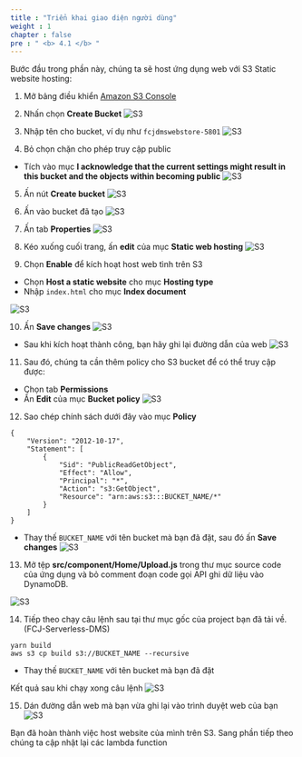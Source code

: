 ```yaml
---
title : "Triển khai giao diện người dùng"
weight : 1
chapter : false
pre : " <b> 4.1 </b> "
---
```


Bước đầu trong phần này, chúng ta sẽ host ứng dụng web với S3 Static website hosting:

1. Mở bảng điều khiển [Amazon S3 Console](https://console.aws.amazon.com/s3)
2. Nhấn chọn **Create Bucket**
![S3](/API-Gateway-Security-and-Rate-Limiting/images/4.frontendintergrationwithapigateway/001-frontendintergrationwithapigateway.png)

3. Nhập tên cho bucket, ví dụ như `fcjdmswebstore-5801`
![S3](/API-Gateway-Security-and-Rate-Limiting/images/4.frontendintergrationwithapigateway/002-frontendintergrationwithapigateway.png)

4. Bỏ chọn chặn cho phép truy cập public
 + Tích vào mục **I acknowledge that the current settings might result in this bucket and the objects within becoming public**
 ![S3](/API-Gateway-Security-and-Rate-Limiting/images/4.frontendintergrationwithapigateway/003-frontendintergrationwithapigateway.png)

5. Ấn nút **Create bucket** 
![S3](/API-Gateway-Security-and-Rate-Limiting/images/4.frontendintergrationwithapigateway/004-frontendintergrationwithapigateway.png)

6. Ấn vào bucket đã tạo
![S3](/API-Gateway-Security-and-Rate-Limiting/images/4.frontendintergrationwithapigateway/005-frontendintergrationwithapigateway.png)

7. Ấn tab **Properties** 
![S3](/API-Gateway-Security-and-Rate-Limiting/images/4.frontendintergrationwithapigateway/006-frontendintergrationwithapigateway.png)

8. Kéo xuống cuối trang, ấn **edit** của mục **Static web hosting**
![S3](/API-Gateway-Security-and-Rate-Limiting/images/4.frontendintergrationwithapigateway/007-frontendintergrationwithapigateway.png)

9. Chọn **Enable** để kích hoạt host web tình trên S3
 + Chọn **Host a static website** cho mục **Hosting type**
 + Nhập `index.html` cho mục **Index document** 

![S3](/API-Gateway-Security-and-Rate-Limiting/images/4.frontendintergrationwithapigateway/008-frontendintergrationwithapigateway.png)

10. Ấn **Save changes**
![S3](/API-Gateway-Security-and-Rate-Limiting/images/4.frontendintergrationwithapigateway/009-frontendintergrationwithapigateway.png)
 + Sau khi kích hoạt thành công, bạn hãy ghi lại đường dẫn của web
![S3](/API-Gateway-Security-and-Rate-Limiting/images/4.frontendintergrationwithapigateway/010-frontendintergrationwithapigateway.png)

11. Sau đó, chúng ta cần thêm policy cho S3 bucket để có thể truy cập được:
 + Chọn tab **Permissions** 
 + Ấn **Edit** của mục **Bucket policy**
![S3](/API-Gateway-Security-and-Rate-Limiting/images/4.frontendintergrationwithapigateway/011-frontendintergrationwithapigateway.png)

12. Sao chép chính sách dưới đây vào mục **Policy**

```
{
    "Version": "2012-10-17",
    "Statement": [
        {
            "Sid": "PublicReadGetObject",
            "Effect": "Allow",
            "Principal": "*",
            "Action": "s3:GetObject",
            "Resource": "arn:aws:s3:::BUCKET_NAME/*"
        }
    ]
}

```

 + Thay thế `BUCKET_NAME` với tên bucket mà bạn đã đặt, sau đó ấn **Save changes**
![S3](/API-Gateway-Security-and-Rate-Limiting/images/4.frontendintergrationwithapigateway/012-frontendintergrationwithapigateway.png)

13. Mở tệp **src/component/Home/Upload.js** trong thư mục source code của ứng dụng và bỏ comment đoạn code gọi API ghi dữ liệu vào DynamoDB.

![S3](/API-Gateway-Security-and-Rate-Limiting/images/4.frontendintergrationwithapigateway/013-frontendintergrationwithapigateway.png)

14. Tiếp theo chạy câu lệnh sau tại thư mục gốc của project bạn đã tải về. (FCJ-Serverless-DMS)
```
yarn build
aws s3 cp build s3://BUCKET_NAME --recursive

```
 + Thay thế `BUCKET_NAME` với tên bucket mà bạn đã đặt

Kết quả sau khi chạy xong câu lệnh
![S3](/API-Gateway-Security-and-Rate-Limiting/images/4.frontendintergrationwithapigateway/014-frontendintergrationwithapigateway.png)

15. Dán đường dẫn web mà bạn vừa ghi lại vào trình duyệt web của bạn
![S3](/API-Gateway-Security-and-Rate-Limiting/images/4.frontendintergrationwithapigateway/015-frontendintergrationwithapigateway.png)

Bạn đã hoàn thành việc host website của mình trên S3. Sang phần tiếp theo chúng ta cập nhật lại các lambda function